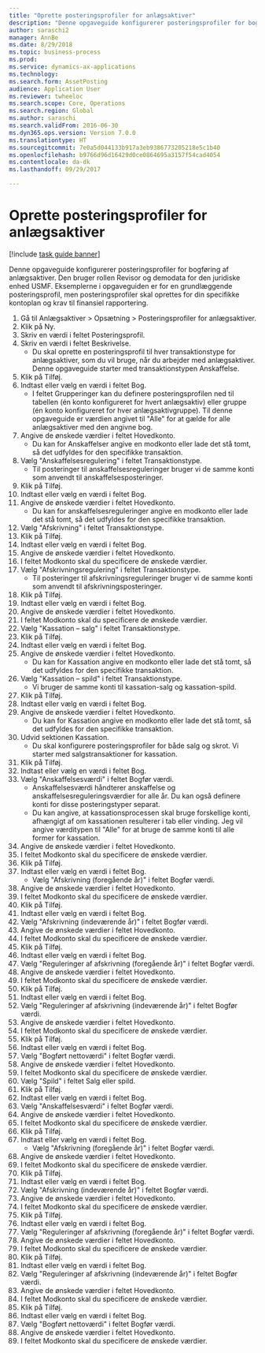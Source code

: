 ```yaml
--- 
title: "Oprette posteringsprofiler for anlægsaktiver"
description: "Denne opgaveguide konfigurerer posteringsprofiler for bogføring af anlægsaktiver."
author: saraschi2
manager: AnnBe
ms.date: 8/29/2018
ms.topic: business-process
ms.prod: 
ms.service: dynamics-ax-applications
ms.technology: 
ms.search.form: AssetPosting
audience: Application User
ms.reviewer: twheeloc
ms.search.scope: Core, Operations
ms.search.region: Global
ms.author: saraschi
ms.search.validFrom: 2016-06-30
ms.dyn365.ops.version: Version 7.0.0
ms.translationtype: HT
ms.sourcegitcommit: 7e0a5d044133b917a3eb9386773205218e5c1b40
ms.openlocfilehash: b9766d96d16429d0ce0864695a3157f54cad4054
ms.contentlocale: da-dk
ms.lasthandoff: 09/29/2017

---
```

# <a name="set-up-fixed-asset-posting-profiles"></a>Oprette posteringsprofiler for anlægsaktiver

[!include [task guide banner](../../includes/task-guide-banner.md)]

Denne opgaveguide konfigurerer posteringsprofiler for bogføring af anlægsaktiver.  Den bruger rollen Revisor og demodata for den juridiske enhed USMF.  Eksemplerne i opgaveguiden er for en grundlæggende posteringsprofil, men posteringsprofiler skal oprettes for din specifikke kontoplan og krav til finansiel rapportering.

1. Gå til Anlægsaktiver > Opsætning > Posteringsprofiler for anlægsaktiver.
2. Klik på Ny.
3. Skriv en værdi i feltet Posteringsprofil.
4. Skriv en værdi i feltet Beskrivelse.
    * Du skal oprette en posteringsprofil til hver transaktionstype for anlægsaktiver, som du vil bruge, når du arbejder med anlægsaktiver.  Denne opgaveguide starter med transaktionstypen Anskaffelse.  
5. Klik på Tilføj.
6. Indtast eller vælg en værdi i feltet Bog.
    * I feltet Grupperinger kan du definere posteringsprofilen ned til tabellen (én konto konfigureret for hvert anlægsaktiv) eller gruppe (én konto konfigureret for hver anlægsaktivgruppe).  Til denne opgaveguide er værdien angivet til "Alle" for at gælde for alle anlægsaktiver med den angivne bog.  
7. Angive de ønskede værdier i feltet Hovedkonto.
    * Du kan for Anskaffelser angive en modkonto eller lade det stå tomt, så det udfyldes for den specifikke transaktion.    
8. Vælg "Anskaffelsesregulering" i feltet Transaktionstype.
    * Til posteringer til anskaffelsesreguleringer bruger vi de samme konti som anvendt til anskaffelsesposteringer.  
9. Klik på Tilføj.
10. Indtast eller vælg en værdi i feltet Bog.
11. Angive de ønskede værdier i feltet Hovedkonto.
    * Du kan for anskaffelsesreguleringer angive en modkonto eller lade det stå tomt, så det udfyldes for den specifikke transaktion.    
12. Vælg "Afskrivning" i feltet Transaktionstype.
13. Klik på Tilføj.
14. Indtast eller vælg en værdi i feltet Bog.
15. Angive de ønskede værdier i feltet Hovedkonto.
16. I feltet Modkonto skal du specificere de ønskede værdier.
17. Vælg "Afskrivningsregulering" i feltet Transaktionstype.
    * Til posteringer til afskrivningsreguleringer bruger vi de samme konti som anvendt til afskrivningsposteringer.  
18. Klik på Tilføj.
19. Indtast eller vælg en værdi i feltet Bog.
20. Angive de ønskede værdier i feltet Hovedkonto.
21. I feltet Modkonto skal du specificere de ønskede værdier.
22. Vælg "Kassation – salg" i feltet Transaktionstype.
23. Klik på Tilføj.
24. Indtast eller vælg en værdi i feltet Bog.
25. Angive de ønskede værdier i feltet Hovedkonto.
    * Du kan for Kassation angive en modkonto eller lade det stå tomt, så det udfyldes for den specifikke transaktion.  
26. Vælg "Kassation – spild" i feltet Transaktionstype.
    * Vi bruger de samme konti til kassation-salg og kassation-spild.  
27. Klik på Tilføj.
28. Indtast eller vælg en værdi i feltet Bog.
29. Angive de ønskede værdier i feltet Hovedkonto.
    * Du kan for Kassation angive en modkonto eller lade det stå tomt, så det udfyldes for den specifikke transaktion.  
30. Udvid sektionen Kassation.
    * Du skal konfigurere posteringsprofiler for både salg og skrot.  Vi starter med salgstransaktioner for kassation.  
31. Klik på Tilføj.
32. Indtast eller vælg en værdi i feltet Bog.
33. Vælg "Anskaffelsesværdi" i feltet Bogfør værdi.
    * Anskaffelsesværdi håndterer anskaffelse og anskaffelsesreguleringsværdier for alle år.  Du kan også definere konti for disse posteringstyper separat.  
    * Du kan angive, at kassationsprocessen skal bruge forskellige konti, afhængigt af om kassationen resulterer i tab eller vinding.  Jeg vil angive værditypen til "Alle" for at bruge de samme konti til alle former for kassation.  
34. Angive de ønskede værdier i feltet Hovedkonto.
35. I feltet Modkonto skal du specificere de ønskede værdier.
36. Klik på Tilføj.
37. Indtast eller vælg en værdi i feltet Bog.
    * Vælg "Afskrivning (foregående år)" i feltet Bogfør værdi.  
38. Angive de ønskede værdier i feltet Hovedkonto.
39. I feltet Modkonto skal du specificere de ønskede værdier.
40. Klik på Tilføj.
41. Indtast eller vælg en værdi i feltet Bog.
42. Vælg "Afskrivning (indeværende år)" i feltet Bogfør værdi.
43. Angive de ønskede værdier i feltet Hovedkonto.
44. I feltet Modkonto skal du specificere de ønskede værdier.
45. Klik på Tilføj.
46. Indtast eller vælg en værdi i feltet Bog.
47. Vælg "Reguleringer af afskrivning (foregående år)" i feltet Bogfør værdi.
48. Angive de ønskede værdier i feltet Hovedkonto.
49. I feltet Modkonto skal du specificere de ønskede værdier.
50. Klik på Tilføj.
51. Indtast eller vælg en værdi i feltet Bog.
52. Vælg "Reguleringer af afskrivning (indeværende år)" i feltet Bogfør værdi.
53. Angive de ønskede værdier i feltet Hovedkonto.
54. I feltet Modkonto skal du specificere de ønskede værdier.
55. Klik på Tilføj.
56. Indtast eller vælg en værdi i feltet Bog.
57. Vælg "Bogført nettoværdi" i feltet Bogfør værdi.
58. Angive de ønskede værdier i feltet Hovedkonto.
59. I feltet Modkonto skal du specificere de ønskede værdier.
60. Vælg "Spild" i feltet Salg eller spild.
61. Klik på Tilføj.
62. Indtast eller vælg en værdi i feltet Bog.
63. Vælg "Anskaffelsesværdi" i feltet Bogfør værdi.
64. Angive de ønskede værdier i feltet Hovedkonto.
65. I feltet Modkonto skal du specificere de ønskede værdier.
66. Klik på Tilføj.
67. Indtast eller vælg en værdi i feltet Bog.
    * Vælg "Afskrivning (foregående år)" i feltet Bogfør værdi.  
68. Angive de ønskede værdier i feltet Hovedkonto.
69. I feltet Modkonto skal du specificere de ønskede værdier.
70. Klik på Tilføj.
71. Indtast eller vælg en værdi i feltet Bog.
72. Vælg "Afskrivning (indeværende år)" i feltet Bogfør værdi.
73. Angive de ønskede værdier i feltet Hovedkonto.
74. I feltet Modkonto skal du specificere de ønskede værdier.
75. Klik på Tilføj.
76. Indtast eller vælg en værdi i feltet Bog.
77. Vælg "Reguleringer af afskrivning (foregående år)" i feltet Bogfør værdi.
78. Angive de ønskede værdier i feltet Hovedkonto.
79. I feltet Modkonto skal du specificere de ønskede værdier.
80. Klik på Tilføj.
81. Indtast eller vælg en værdi i feltet Bog.
82. Vælg "Reguleringer af afskrivning (indeværende år)" i feltet Bogfør værdi.
83. Angive de ønskede værdier i feltet Hovedkonto.
84. I feltet Modkonto skal du specificere de ønskede værdier.
85. Klik på Tilføj.
86. Indtast eller vælg en værdi i feltet Bog.
87. Vælg "Bogført nettoværdi" i feltet Bogfør værdi.
88. Angive de ønskede værdier i feltet Hovedkonto.
89. I feltet Modkonto skal du specificere de ønskede værdier.


